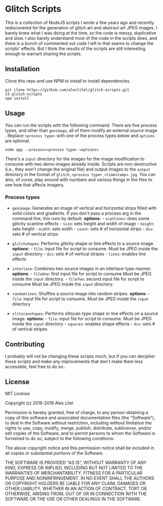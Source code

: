 
# Glitch Scripts
This is a collection of NodeJS scripts I wrote a few years ago and recently rediscovered for the generation of glitch art and abstract art JPEG images. I barely knew what I was doing at the time, so the code is messy, duplicative and slow. I also barely understand most of the code in the scripts does, and there is a bunch of commented out code I left in that seems to change the scripts' effects. But I think the results of the scripts are still interesting enough to warrant sharing the scripts.


## Installation

Clone this repo and use NPM to install to install dependencies.

```
git clone https://github.com/alexlitel/glitch-scripts.git
cd glitch-scripts
npm install
```

## Usage
You can run the scripts with the following command. There are five process types, and other than `genimage`, all of them modify an external source image . Replace `<process type>` with one of the process types below and `options` are optional. 
```
node app --process=<process type> <options>
```

There's a `input` directory for the images for the image modification to consume with two demo images already inside. Scripts are non-destructive (i.e., they won't change the original file) and output images to the `output` directory in the format of `glitch_<process type>_<timestamp>.jpg`. You can also, of curse, play around with numbers and various things in the files to see how that affects imagery.

### Process types
* `genimage`: Generates an image of vertical and horizontal strips filled with solid colors and gradients. If you don't pass a process arg in the command line, this runs by default.
       **options**: 
         - `scanlines`: does some glitchy scanline effects
         - `size`: sets height and width of image
         - `height`: sets height
         - `width`: sets width
         - `count`: sets # of horizontal strips
         - `div`: sets # of vertical strips

* `glitchshapes`: Performs glitchy shape or line effects to a source image.
       **options**: 
         - `file`: input file for script to consume. Must be JPEG inside the `input` directory
         -  `div`: sets # of vertical stripes
         - `lines`: enables line effects

* `interlace`: Combines two source images in an interlace-type manner.
       **options**: 
           - `fileOne`: first input file for script to consume Must be JPEG inside the `input` directory.
         - `fileTwo`: second input file for script to consume Must be JPEG inside the `input` directory.

* `randomlines`: Shuffles a source image into random stripes. 
       **options**: 
         - `file`: input file for script to consume. Must be JPEG inside the `input` directory
        
* `slitscanshapes`: Performs slitscan-type shape or line effects on a source image.
       **options**: 
         - `file`: input file for script to consume. Must be JPEG inside the `input` directory
         - `squares`: enables shape effects
         - `div`: sets # of vertical stripes

## Contributing
I probably will not be changing these scripts much, but if you can decipher these scripts and make any improvements that don't make them less accessible, feel free to do so..

## License
MIT License

Copyright (c) 2016-2019 Alex Litel

Permission is hereby granted, free of charge, to any person obtaining a copy
of this software and associated documentation files (the "Software"), to deal
in the Software without restriction, including without limitation the rights
to use, copy, modify, merge, publish, distribute, sublicense, and/or sell
copies of the Software, and to permit persons to whom the Software is
furnished to do so, subject to the following conditions:

The above copyright notice and this permission notice shall be included in all
copies or substantial portions of the Software.

THE SOFTWARE IS PROVIDED "AS IS", WITHOUT WARRANTY OF ANY KIND, EXPRESS OR
IMPLIED, INCLUDING BUT NOT LIMITED TO THE WARRANTIES OF MERCHANTABILITY,
FITNESS FOR A PARTICULAR PURPOSE AND NONINFRINGEMENT. IN NO EVENT SHALL THE
AUTHORS OR COPYRIGHT HOLDERS BE LIABLE FOR ANY CLAIM, DAMAGES OR OTHER
LIABILITY, WHETHER IN AN ACTION OF CONTRACT, TORT OR OTHERWISE, ARISING FROM,
OUT OF OR IN CONNECTION WITH THE SOFTWARE OR THE USE OR OTHER DEALINGS IN THE
SOFTWARE.
